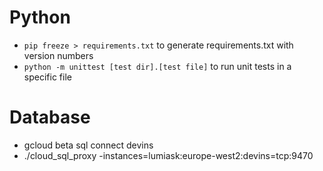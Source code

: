 # Python
 - `pip freeze > requirements.txt` to generate requirements.txt with version numbers
 - `python -m unittest [test dir].[test file]` to run unit tests in a specific file

# Database
 - gcloud beta sql connect devins
 - ./cloud_sql_proxy -instances=lumiask:europe-west2:devins=tcp:9470
